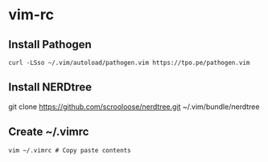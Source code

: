 # vim-rc

## Install Pathogen
```mkdir -p ~/.vim/autoload ~/.vim/bundle
curl -LSso ~/.vim/autoload/pathogen.vim https://tpo.pe/pathogen.vim
```

## Install NERDtree
git clone https://github.com/scrooloose/nerdtree.git ~/.vim/bundle/nerdtree

## Create ~/.vimrc
```vim ~/.vimrc # Copy paste contents```
